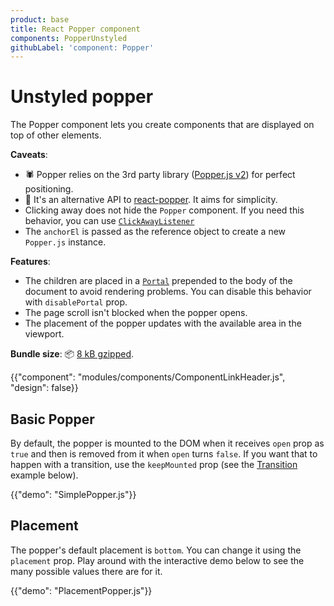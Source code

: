 ```yaml
---
product: base
title: React Popper component
components: PopperUnstyled
githubLabel: 'component: Popper'
---
```


# Unstyled popper

<p class="description">The Popper component lets you create components that are displayed on top of other elements.</p>

**Caveats**:

- 🕷 Popper relies on the 3rd party library ([Popper.js v2](https://popper.js.org/docs/v2/)) for perfect positioning.
- 💄 It's an alternative API to [react-popper](https://popper.js.org/react-popper/v2/). It aims for simplicity.
- Clicking away does not hide the `Popper` component. If you need this behavior, you can use [`ClickAwayListener`](/base/react-click-away-listener/)
- The `anchorEl` is passed as the reference object to create a new `Popper.js` instance.

**Features**:

- The children are placed in a [`Portal`](/base/react-portal/) prepended to the body of the document to avoid rendering problems.
  You can disable this behavior with `disablePortal` prop.
- The page scroll isn't blocked when the popper opens.
- The placement of the popper updates with the available area in the viewport.

**Bundle size**: 📦 [8 kB gzipped](/size-snapshot).

{{"component": "modules/components/ComponentLinkHeader.js", "design": false}}

## Basic Popper

By default, the popper is mounted to the DOM when it receives `open` prop as `true` and then is removed from it when `open` turns `false`. If you want that to happen with a transition, use the `keepMounted` prop (see the [Transition](#transition) example below).

{{"demo": "SimplePopper.js"}}

## Placement

The popper's default placement is `bottom`. You can change it using the `placement` prop. Play around with the interactive demo below to see the many possible values there are for it.

{{"demo": "PlacementPopper.js"}}
